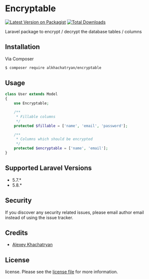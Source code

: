 # Encryptable


[![Latest Version on Packagist][ico-version]][link-packagist]
[![Total Downloads][ico-downloads]][link-downloads]

Laravel package to encrypt / decrypt the database tables / columns


## Installation

Via Composer

``` bash
$ composer require alkhachatryan/encryptable
```

## Usage

```php
class User extends Model
{
    use Encryptable;

    /**
     * Fillable columns
     */
    protected $fillable = ['name', 'email', 'password'];

    /**
     * Columns which should be encrypted
     */
    protected $encryptable = ['name', 'email'];
}
```

## Supported Laravel Versions
* 5.7.*
* 5.8.*

## Security

If you discover any security related issues, please email author email instead of using the issue tracker.

## Credits

- [Alexey Khachatryan][link-author]

## License

license. Please see the [license file](LICENSE) for more information.

[ico-version]: https://img.shields.io/packagist/v/alkhachatryan/encryptable.svg?style=flat-square
[ico-downloads]: https://img.shields.io/packagist/dt/alkhachatryan/encryptable.svg?style=flat-square
[ico-travis]: https://img.shields.io/travis/alkhachatryan/encryptable/master.svg?style=flat-square
[ico-styleci]: https://styleci.io/repos/12345678/shield

[link-packagist]: https://packagist.org/packages/alkhachatryan/encryptable
[link-downloads]: https://packagist.org/packages/alkhachatryan/encryptable
[link-author]: https://github.com/alkhachatryan

